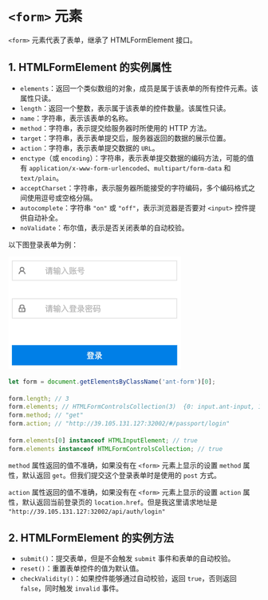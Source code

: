 # `<form>` 元素

`<form>` 元素代表了表单，继承了 HTMLFormElement 接口。

## 1. HTMLFormElement 的实例属性

- `elements`：返回一个类似数组的对象，成员是属于该表单的所有控件元素。该属性只读。
- `length`：返回一个整数，表示属于该表单的控件数量。该属性只读。
- `name`：字符串，表示该表单的名称。
- `method`：字符串，表示提交给服务器时所使用的 HTTP 方法。
- `target`：字符串，表示表单提交后，服务器返回的数据的展示位置。
- `action`：字符串，表示表单提交数据的 `URL`。
- `enctype`（或 `encoding`）：字符串，表示表单提交数据的编码方法，可能的值有 `application/x-www-form-urlencoded`、`multipart/form-data` 和 `text/plain`。
- `acceptCharset`：字符串，表示服务器所能接受的字符编码，多个编码格式之间使用逗号或空格分隔。
- `autocomplete`：字符串 `"on"` 或 `"off"`，表示浏览器是否要对 `<input>` 控件提供自动补全。
- `noValidate`：布尔值，表示是否关闭表单的自动校验。

以下图登录表单为例：

![form-login](../images/form.png)

```javascript
let form = document.getElementsByClassName('ant-form')[0];

form.length; // 3
form.elements; // HTMLFormControlsCollection(3)  {0: input.ant-input, 1: input.ant-input, 2: button.ant-btn, length: 3}
form.method; // "get"
form.action; // "http://39.105.131.127:32002/#/passport/login"

form.elements[0] instanceof HTMLInputElement; // true
form.elements instanceof HTMLFormControlsCollection; // true
```

`method` 属性返回的值不准确，如果没有在 `<form>` 元素上显示的设置 `method` 属性，默认返回 `get`。但我们提交这个登录表单时是使用的 `post` 方式。

`action` 属性返回的值不准确，如果没有在 `<form>` 元素上显示的设置 `action` 属性，默认返回当前登录页的 `location.href`。但是我这里请求地址是 `"http://39.105.131.127:32002/api/auth/login"`

## 2. HTMLFormElement 的实例方法

- `submit()`：提交表单，但是不会触发 `submit` 事件和表单的自动校验。
- `reset()`：重置表单控件的值为默认值。
- `checkValidity()`：如果控件能够通过自动校验，返回 `true`，否则返回 `false`，同时触发 `invalid` 事件。
